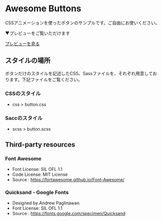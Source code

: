# Awesome Buttons

CSSアニメーションを使ったボタンのサンプルです。ご自由にお使いください。

▼プレビューをご覧いただけます

[プレビューを見る](https://kutaro-smile.github.io/awesome-buttons/)

## スタイルの場所

ボタンだけのスタイルを記述したCSS、Sassファイルを、それぞれ用意しております。下記ファイルをご覧ください。

### CSSのスタイル

* css > button.css

### Saccのスタイル

* scss > button.scss

## Third-party resources

### Font Awesome

* Font License: SIL OFL 1.1
* Code License: MIT License
* Source      : https://fortawesome.github.io/Font-Awesome/

### Quicksand - Google Fonts

* Designed by Andrew Paglinawan
* Font License: SIL OFL 1.1
* Source      : https://fonts.google.com/specimen/Quicksand

